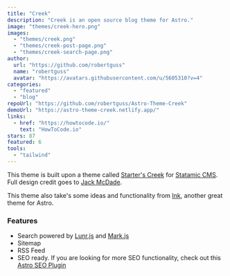 ```yaml
---
title: "Creek"
description: "Creek is an open source blog theme for Astro."
image: "themes/creek-hero.png"
images:
  - "themes/creek.png"
  - "themes/creek-post-page.png"
  - "themes/creek-search-page.png"
author:
  url: "https://github.com/robertguss"
  name: "robertguss"
  avatar: "https://avatars.githubusercontent.com/u/5605310?v=4"
categories:
  - "featured"
  - "blog"
repoUrl: "https://github.com/robertguss/Astro-Theme-Creek"
demoUrl: "https://astro-theme-creek.netlify.app/"
links:
  - href: "https://howtocode.io/"
    text: "HowToCode.io"
stars: 87
featured: 6
tools:
  - "tailwind"
---
```


<p>This theme is built upon a theme called <a href="https://github.com/statamic/starter-kit-starters-creek" rel="noopener noreferrer" target="_blank">Starter's Creek</a> for <a href="https://statamic.com/" rel="noopener noreferrer" target="_blank">Statamic CMS</a>. Full design credit goes to <a href="https://twitter.com/jackmcdade" rel="noopener noreferrer" target="_blank">Jack McDade</a>.</p><p>This theme also take's some ideas and functionality from <a href="https://github.com/one-aalam/astro-ink" rel="noopener noreferrer" target="_blank">Ink</a>, another great theme for Astro.</p><h3>Features</h3><ul><li>Search powered by <a href="https://lunrjs.com/" rel="noopener noreferrer" target="_blank">Lunr.js</a> and <a href="https://markjs.io/" rel="noopener noreferrer" target="_blank">Mark.js</a></li><li>Sitemap</li><li>RSS Feed</li><li>SEO ready. If you are looking for more SEO functionality, check out this <a href="https://github.com/jonasmerlin/astro-seo" rel="noopener noreferrer" target="_blank">Astro SEO Plugin</a></li></ul>
